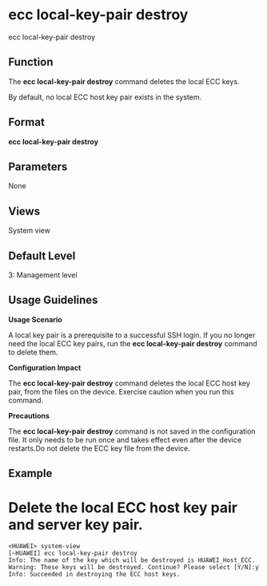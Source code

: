 ecc local-key-pair destroy
==========================

ecc local-key-pair destroy

Function
--------



The **ecc local-key-pair destroy** command deletes the local ECC keys.



By default, no local ECC host key pair exists in the system.


Format
------

**ecc local-key-pair destroy**


Parameters
----------

None

Views
-----

System view


Default Level
-------------

3: Management level


Usage Guidelines
----------------

**Usage Scenario**

A local key pair is a prerequisite to a successful SSH login. If you no longer need the local ECC key pairs, run the **ecc local-key-pair destroy** command to delete them.

**Configuration Impact**



The **ecc local-key-pair destroy** command deletes the local ECC host key pair, from the files on the device. Exercise caution when you run this command.



**Precautions**

The **ecc local-key-pair destroy** command is not saved in the configuration file. It only needs to be run once and takes effect even after the device restarts.Do not delete the ECC key file from the device.


Example
-------

# Delete the local ECC host key pair and server key pair.
```
<HUAWEI> system-view
[~HUAWEI] ecc local-key-pair destroy
Info: The name of the key which will be destroyed is HUAWEI_Host_ECC.
Warning: These keys will be destroyed. Continue? Please select [Y/N]:y
Info: Succeeded in destroying the ECC host keys.

```